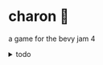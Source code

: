 # charon 🚣

a game for the bevy jam 4

<details>
    <summary>todo</summary>

- [x] base systems (finde) 0.1
    - [x] compile and test builds (web, local)
    - [x] tilemap basics
    - [x] draw tiles
    - [x] spawn entities
    - [x] basic pathfinding

- [x] improved core (jue, vie) 0.2
    - [x] improved pathfinding
    - [x] bouncy collisions
    - [x] autotile shapes

- [ ] mvp gameplay loop (sab mañ) 0.3
    - [x] game score
    - [ ] multiple start/end points
    - [ ] spawn end points
    - [ ] lose timer and visual feedback

- [ ] important tweaks (sab tar)
    - [ ] other river types
    - [ ] zoom out screen
    - [ ] add sprites
    - [ ] end screen (win/lose)
    - [ ] limited path tiles

- [ ] new features (dom mañ)
    - [ ] other spirit behaviour
    - [ ] bridges
    - [ ] overlay ui (bridge selection, n paths...)
    - [ ] better path drawing 

- [ ] would be nice (???)
    - [x] alternate paths
    - [ ] animations
    - [ ] spirit dialogues
    - [ ] sound and music
    - [ ] tweening and animation

- [ ] presentation (dom tar)
    - [ ] write readme
    - [ ] write jam page
    - [ ] presubmit game

- [ ] playtesting and bugfixing (lun)
    - [ ] review settings menu
    - [ ] profiling and optimization
</details>
